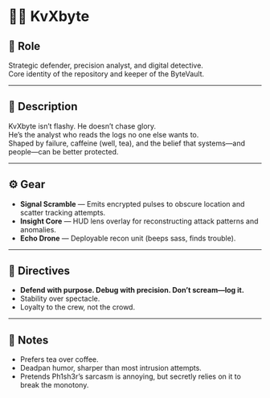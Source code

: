 # 🧑‍💻 KvXbyte

## 📌 Role
Strategic defender, precision analyst, and digital detective.  
Core identity of the repository and keeper of the ByteVault.  

---

## 🧩 Description
KvXbyte isn’t flashy. He doesn’t chase glory.  
He’s the analyst who reads the logs no one else wants to.  
Shaped by failure, caffeine (well, tea), and the belief that systems—and people—can be better protected.  

---

## ⚙️ Gear
- **Signal Scramble** — Emits encrypted pulses to obscure location and scatter tracking attempts.  
- **Insight Core** — HUD lens overlay for reconstructing attack patterns and anomalies.  
- **Echo Drone** — Deployable recon unit (beeps sass, finds trouble).  

---

## 🎯 Directives
- **Defend with purpose. Debug with precision. Don’t scream—log it.**  
- Stability over spectacle.  
- Loyalty to the crew, not the crowd.  

---

## 📝 Notes
- Prefers tea over coffee.  
- Deadpan humor, sharper than most intrusion attempts.  
- Pretends Ph1sh3r’s sarcasm is annoying, but secretly relies on it to break the monotony.  
